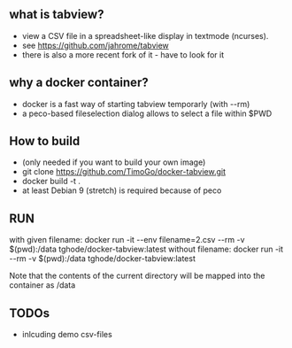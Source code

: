 ## what is tabview?
* view a CSV file in a spreadsheet-like display in textmode (ncurses).
* see https://github.com/jahrome/tabview
* there is also a more recent fork of it - have to look for it

## why a docker container?
* docker is a fast way of starting tabview temporarly (with --rm)
* a peco-based fileselection dialog allows to select a file within $PWD

## How to build
* (only needed if you want to build your own image)
* git clone https://github.com/TimoGo/docker-tabview.git
* docker build -t <imagename> .
* at least Debian 9 (stretch) is required because of peco

## RUN
with given filename:
    docker run -it --env filename=2.csv --rm -v $(pwd):/data  tghode/docker-tabview:latest
without filename:
    docker run -it --rm -v $(pwd):/data tghode/docker-tabview:latest

Note that the contents of the current directory will be mapped into the container as /data 


## TODOs
* inlcuding demo csv-files
